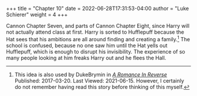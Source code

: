 +++
title = "Chapter 10"
date = 2022-06-28T17:31:53-04:00
author = "Luke Schierer"
weight = 4
+++

Cannon Chapter Seven, and parts of Cannon Chapter Eight, since Harry will not
actually attend class at first.  Harry is sorted to Hufflepuff because the Hat
sees that his ambitions are all around finding and creating a
family.[^20210615-1]  The school is confused, because no one saw him until the
Hat yells out Hufflepuff, which is enough to disrupt his invisibility.  The
experience of so many people looking at him freaks Harry out and he flees the Hall. 

[^20210615-1]: This idea is also used by DukeBrymin in 
    _[A Romance In Reverse](https://www.fanfiction.net/s/12413357)_
    Published: 2017-03-20. Last Viewed: 2021-06-15.  However, I certainly do
    not remember having read this story before thinking of this myself. 
